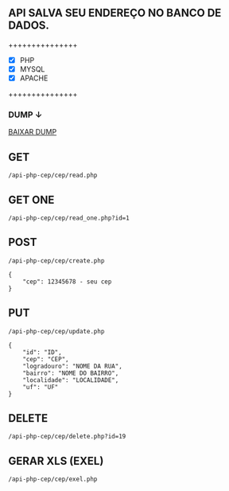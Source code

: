 ## API SALVA SEU ENDEREÇO NO BANCO DE DADOS.
+++++++++++++++

- [x] PHP
- [x] MYSQL
- [x] APACHE

+++++++++++++++
### DUMP ↓
[BAIXAR DUMP](https://drive.google.com/file/d/15dU8bp1AX622I6XVdY6WBVvRdM9vwhLV/view?usp=sharing)

## GET


```
/api-php-cep/cep/read.php
```
## GET ONE

```
/api-php-cep/cep/read_one.php?id=1
```
## POST
```
/api-php-cep/cep/create.php

{
    "cep": 12345678 - seu cep
}
```
## PUT
```
/api-php-cep/cep/update.php

{
	"id": "ID",
	"cep": "CEP",
	"logradouro": "NOME DA RUA",
	"bairro": "NOME DO BAIRRO",
	"localidade": "LOCALIDADE",
	"uf": "UF"
}
```
## DELETE

```
/api-php-cep/cep/delete.php?id=19
```
## GERAR XLS (EXEL)

```
/api-php-cep/cep/exel.php
```
